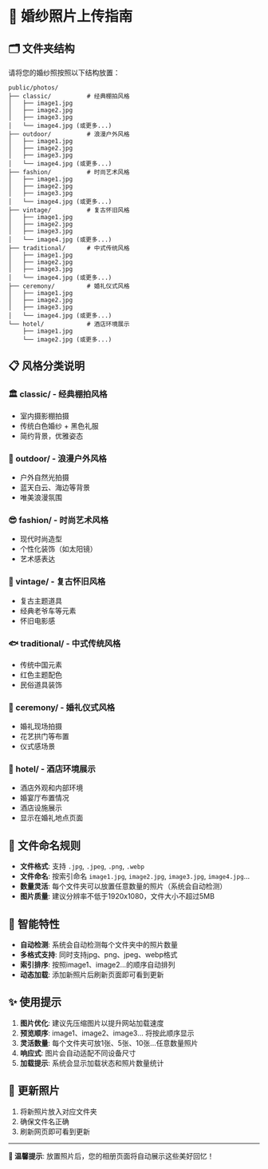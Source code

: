# 📸 婚纱照片上传指南

## 🗂️ 文件夹结构

请将您的婚纱照按照以下结构放置：

```
public/photos/
├── classic/          # 经典棚拍风格
│   ├── image1.jpg
│   ├── image2.jpg
│   ├── image3.jpg
│   └── image4.jpg (或更多...)
├── outdoor/          # 浪漫户外风格
│   ├── image1.jpg
│   ├── image2.jpg
│   ├── image3.jpg
│   └── image4.jpg (或更多...)
├── fashion/          # 时尚艺术风格
│   ├── image1.jpg
│   ├── image2.jpg
│   ├── image3.jpg
│   └── image4.jpg (或更多...)
├── vintage/          # 复古怀旧风格
│   ├── image1.jpg
│   ├── image2.jpg
│   ├── image3.jpg
│   └── image4.jpg (或更多...)
├── traditional/      # 中式传统风格
│   ├── image1.jpg
│   ├── image2.jpg
│   ├── image3.jpg
│   └── image4.jpg (或更多...)
├── ceremony/         # 婚礼仪式风格
│   ├── image1.jpg
│   ├── image2.jpg
│   ├── image3.jpg
│   └── image4.jpg (或更多...)
└── hotel/            # 酒店环境展示
    ├── image1.jpg
    └── image2.jpg (或更多...)
```

## 📋 风格分类说明

### 🏛️ classic/ - 经典棚拍风格
- 室内摄影棚拍摄
- 传统白色婚纱 + 黑色礼服
- 简约背景，优雅姿态

### 🌅 outdoor/ - 浪漫户外风格
- 户外自然光拍摄
- 蓝天白云、海边等背景
- 唯美浪漫氛围

### 😎 fashion/ - 时尚艺术风格
- 现代时尚造型
- 个性化装饰（如太阳镜）
- 艺术感表达

### 🚗 vintage/ - 复古怀旧风格
- 复古主题道具
- 经典老爷车等元素
- 怀旧电影感

### 🐟 traditional/ - 中式传统风格
- 传统中国元素
- 红色主题配色
- 民俗道具装饰

### 💒 ceremony/ - 婚礼仪式风格
- 婚礼现场拍摄
- 花艺拱门等布置
- 仪式感场景

### 🏨 hotel/ - 酒店环境展示
- 酒店外观和内部环境
- 婚宴厅布置情况
- 酒店设施展示
- 显示在婚礼地点页面

## 🎯 文件命名规则

- **文件格式**: 支持 `.jpg`, `.jpeg`, `.png`, `.webp`
- **文件命名**: 按索引命名 `image1.jpg`, `image2.jpg`, `image3.jpg`, `image4.jpg`...
- **数量灵活**: 每个文件夹可以放置任意数量的照片（系统会自动检测）
- **图片质量**: 建议分辨率不低于1920x1080，文件大小不超过5MB

## 🚀 智能特性

- **自动检测**: 系统会自动检测每个文件夹中的照片数量
- **多格式支持**: 同时支持jpg、png、jpeg、webp格式
- **索引排序**: 按照image1、image2...的顺序自动排列
- **动态加载**: 添加新照片后刷新页面即可看到更新

## ✨ 使用提示

1. **图片优化**: 建议先压缩图片以提升网站加载速度
2. **预览顺序**: image1、image2、image3... 将按此顺序显示
3. **灵活数量**: 每个文件夹可放1张、5张、10张...任意数量照片
4. **响应式**: 图片会自动适配不同设备尺寸
5. **加载提示**: 系统会显示加载状态和照片数量统计

## 🔄 更新照片

1. 将新照片放入对应文件夹
2. 确保文件名正确
3. 刷新网页即可看到更新

---

**💝 温馨提示**: 放置照片后，您的相册页面将自动展示这些美好回忆！ 